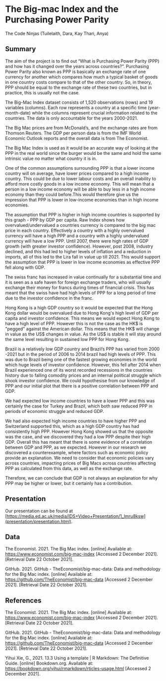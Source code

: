 The Big-mac Index and the Purchasing Power Parity
================
The Code Ninjas (Tuilelaith, Dara, Kay Thari, Anya)

## Summary

The aim of the project is to find out “What is Purchasing Power Parity (PPP) and how has it changed over the years across countries?”. Purchasing Power Parity also known as PPP is basically an exchange rate of one currency for another which compares how much a typical basket of goods in one country costs compare to that of the other country. So, in theory, PPP should be equal to the exchange rate of these two countries, but in practice, this is usually not the case.

The Big-Mac Index dataset consists of 1,520 observations (rows) and 19 variables (columns). Each row represents a country at a specific time (year-month-date) while the columns represent crucial information related to the countries. The data is only accountable for the years 2000-2021.

The Big Mac prices are from McDonald’s, and the exchange rates are from Thomson Reuters. The GDP per person data is from the IMF World Economic Outlook reports and the overall data is from The Economist.

The Big Mac Index is used as it would be an accurate way of looking at the PPP in the real world since the burger would be the same and hold the same intrinsic value no matter what country it is in.

One of the common assumptions surrounding PPP is that a lower income country will on average, have lower prices compared to a high income country. This could be due to lower labour costs and an overall inability to afford more costly goods in a low income economy. This will mean that a person in a low income economy will be able to buy less in a high income economy than they could before.This would therefore give us the impression that PPP is lower in low-income economies than in high income economies.

The assumption that PPP is higher in high income countries is supported by this graph - PPP by GDP per capita. Raw Index shows how overvalued/undervalued a countries currency is compared to the big mac price in each country. Effectively a country with a highly overvalued currency will have a high PPP and a country with a highly undervalued currency will have a low PPP. Until 2007, there were high rates of GDP growth (with greater investor confidence). However, post 2008, industry declined, and this had led to higher levels of inflation and a reduction in imports, all of this led to the Lira fall in value up till 2021. This would support the assumption that PPP is lower in low income economies as effective PPP fell along with GDP.

The swiss franc has increased in value continually for a substantial time and it is seen as a safe haven for foreign exchange traders, who will usually exchange their money for francs during times of financial crisis. This has meant that the swiss have had high levels of PPP for a long period of time due to the investor confidence in the franc. </font>

Hong Kong is a high GDP country so it would be expected that the Hong Kong dollar would be overvalued due to Hong Kong's high level of GDP per capita and investor confidence. This means we would expect Hong Kong to have a high level of PPP. However this is not the case as the HK$ is "pegged" against the American dollar. This means that the HK$ will change in value as the US$ changes in value. As the US$ is stable it will stay around the same level resulting in sustained low PPP for Hong Kong.

Brazil is a relatively low GDP country and Brazil’s PPP has varied from 2000 -2021 but in the period of 2006 to 2014 brazil had high levels of PPP. This was due to Brazil being one of the fastest growing economies in the world which huge levels of investor confidence. However, this fell after 2014 when Brazil experienced one of its worst recorded recessions in the countries history due to falling comodity prices and an internal political struggle which shook investor confidence. We could hypothesise from our knowledge of PPP and our initial plot that there is a positive correlation between PPP and GDP.

We had expected low income countries to have a lower PPP and this was certainly the case for Turkey and Brazil, which both saw reduced PPP in periods of economic struggle and reduced GDP.

We had also expected high income countries to have higher PPP and Switzerland supported this, which as a high GDP country has had consistently high PPP. However Hong Kong showed us that the opposite was the case, and we discovered they had a low PPP despite their high GDP. 
 Overall this has meant that there is some evidence of a correlation between GDP and PPP, as we expected. However in our research we discovered a counterexample, where factors such as economic policy provide an explanation. We need to consider that economic policies vary across countries, impacting prices of Big Macs across countries affecting PPP as calculated from this data, as well as the exchange rate. 

Therefore, we can conclude that GDP is not always an explanation for why PPP may be higher or lower, but it certainly has a contribution.

## Presentation

Our presentation can be found at [https://media.ed.ac.uk/media/IDS+Video+Presentation/1_lmru8ksw](presentation/presentation.html).

## Data

The Economist. 2021. The Big Mac index. [online] Available at: <https://www.economist.com/big-mac-index> [Accessed 2 December 2021].[Retrieval Date 22 October 2021].

GitHub. 2021. GitHub - TheEconomist/big-mac-data: Data and methodology for the Big Mac index. [online] Available at: <https://github.com/TheEconomist/big-mac-data> [Accessed 2 December 2021]. [Retrieval Date 22 October 2021].

## References

The Economist. 2021. The Big Mac index. [online] Available at: <https://www.economist.com/big-mac-index> [Accessed 2 December 2021].[Retrieval Date 22 October 2021].

GitHub. 2021. GitHub - TheEconomist/big-mac-data: Data and methodology for the Big Mac index. [online] Available at: <https://github.com/TheEconomist/big-mac-data> [Accessed 2 December 2021]. [Retrieval Date 22 October 2021].

Yihui Xie, G., 2021. 13.3 Using a template | R Markdown: The Definitive Guide. [online] Bookdown.org. Available at: <https://bookdown.org/yihui/rmarkdown/rticles-usage.html> [Accessed 2 December 2021].
